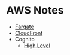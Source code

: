 # AWS Notes

* [Fargate](src/main/webapp/index.html?lightbox=1&highlight=0000ff&edit=_blank&layers=1&nav=1&title=Fargate.xml#Zaws_fargate.xml)
* [CloudFront](src/main/webapp/index.html?lightbox=1&highlight=0000ff&edit=_blank&layers=1&nav=1&title=aws-database.xml#Zaws_cloudfront.xml)
* Cognito
  * [High Level](src/main/webapp/index.html?lightbox=1&highlight=0000ff&edit=_blank&layers=1&nav=1&title=aws-database.xml#Zaws_cloudfront.xml)
